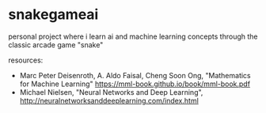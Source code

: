 # snakegameai

personal project where i learn ai and machine learning concepts through the classic arcade game "snake"

resources:

- Marc Peter Deisenroth, A. Aldo Faisal, Cheng Soon Ong, "Mathematics for Machine Learning" https://mml-book.github.io/book/mml-book.pdf
-  Michael Nielsen, "Neural Networks and Deep Learning", http://neuralnetworksanddeeplearning.com/index.html
